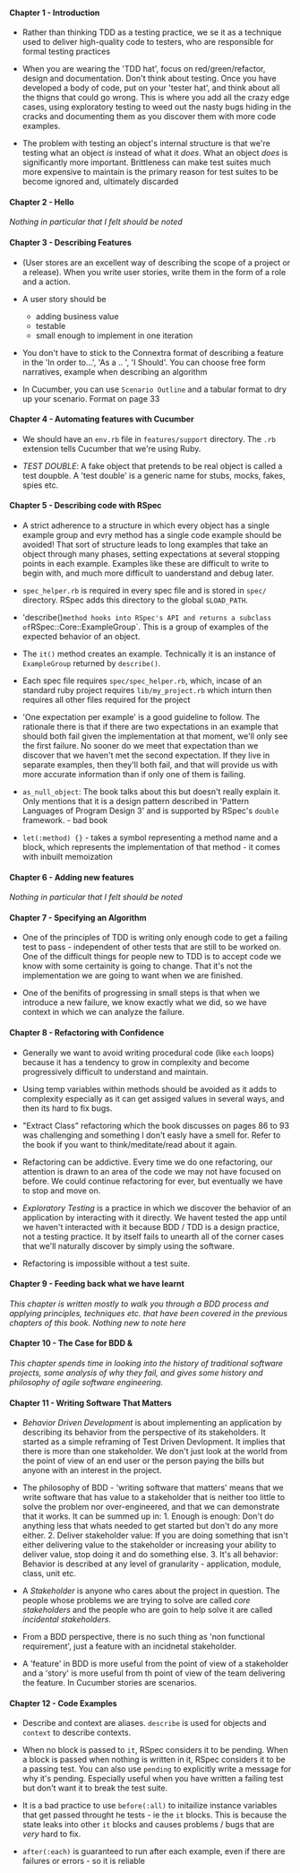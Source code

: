 #### Chapter 1 - Introduction

- Rather than thinking TDD as a testing practice, we se it as a technique used to deliver high-quality code to testers, who are responsible for formal testing practices 

- When you are wearing the 'TDD hat', focus on red/green/refactor, design and documentation. Don't think about testing. Once you have developed a body of code, put on your 'tester hat', and think about all the thigns that could go wrong. This is where you add all the crazy edge cases, using exploratory testing to weed out the nasty bugs hiding in the cracks and documenting them as you discover them with more code examples. 

- The problem with testing an object's internal structure is that we're testing what an object _is_ instead of what it _does_. What an object _does_ is significantly more important. Brittleness can make test suites much more expensive to maintain is the primary reason for test suites to be become ignored and, ultimately discarded

#### Chapter 2 - Hello

_Nothing in particular that I felt should be noted_


#### Chapter 3 - Describing Features

- (User stores are an excellent way of describing the scope of a project or a release). When you write user stories, write them in the form of a role and a action.

- A user story should be
  - adding business value
  - testable
  - small enough to implement in one iteration 

- You don't have to stick to the Connextra format of describing a feature in the 'In order to...', 'As a .. ', 'I Should'. You can choose free form narratives, example when describing an algorithm

- In Cucumber, you can use `Scenario Outline` and a tabular format to dry up your scenario. Format on page 33


#### Chapter 4 - Automating features with Cucumber

- We should have an `env.rb` file in `features/support` directory. The `.rb` extension tells Cucumber that we're using Ruby.

- *TEST DOUBLE*: A fake object that pretends to be real object is called a test doupble. A 'test double' is a generic name for stubs, mocks, fakes, spies etc. 


#### Chapter 5 - Describing code with RSpec

- A strict adherence to a structure in which every object has a single example group and evry method has a single code example should be avoided! That sort of structure leads to long examples that take an object through many phases, setting expectations at several stopping points in each example. Examples like these are difficult to write to begin with, and much more difficult to uanderstand and debug later. 

- `spec_helper.rb` is required in every spec file and is stored in `spec/` directory. RSpec adds this directory to the global `$LOAD_PATH`. 

- 'describe()` method hooks into RSpec's API and returns a subclass of `RSpec::Core::ExampleGroup`. This is a group of examples of the expected behavior of an object. 

- The `it()` method creates an example. Technically it is an instance of `ExampleGroup` returned by `describe()`. 

- Each spec file requires `spec/spec_helper.rb`, which, incase of an standard ruby project requires `lib/my_project.rb` which inturn then requires all other files required for the project

- 'One expectation per example' is a good guideline to follow. The rationale there is that if there are two expectations in an example that should both fail given the implementation at that moment, we'll only see the first failure. No sooner do we meet that expectation than we discover that we haven't met the second expectation. If they live in separate examples, then they'll both fail, and that will provide us with more accurate information than if only one of them is failing. 

- `as_null_object`: The book talks about this but doesn't really explain it. Only mentions that it is a design pattern described in 'Pattern Languages of Program Design 3' and is supported by RSpec's `double` framework. - bad book

- `let(:method) {}` 
        - takes a symbol representing a method name and a block, which represents the implementation of that method
        - it comes with inbuilt memoization


#### Chapter 6 - Adding new features

_Nothing in particular that I felt should be noted_

#### Chapter 7 - Specifying an Algorithm

- One of the principles of TDD is writing only enough code to get a failing test to pass - independent of other tests that are still to be worked on. One of the difficult things for people new to TDD is to accept code we know with some certainity is going to change. That it's not the implementation we are going to want when we are finished. 

- One of the benifits of progressing in small steps is that when we introduce a new failure, we know exactly what we did, so we have context in which we can analyze the failure. 

#### Chapter 8 - Refactoring with Confidence

- Generally we want to avoid writing procedural code (like `each` loops) because it has a tendency to grow in complexity and become progressively difficult to understand and maintain.

- Using temp variables within methods should be avoided as it adds to complexity especially as it can get assiged values in several ways, and then its hard to fix bugs.

- "Extract Class" refactoring which the book discusses on pages 86 to 93 was challenging and something I don't easly have a smell for. Refer to the book if you want to think/meditate/read about it again.

- Refactoring can be addictive. Every time we do one refactoring, our attention is drawn to an area of the code we may not have focused on before. We could continue refactoring for ever, but eventually we have to stop and move on.   

- *Exploratory Testing* is a practice in which we discover the behavior of an application by interacting with it directly. We havent tested the app until we haven't interacted with it because BDD / TDD is a design practice, not a testing practice. It by itself fails to unearth all of the corner cases that we'll naturally discover by simply using the software. 

- Refactoring is impossible without a test suite.

#### Chapter 9 - Feeding back what we have learnt

_This chapter is written mostly to walk you through a BDD process and applying principles, techniques etc. that have been covered in the previous chapters of this book. Nothing new to note here_

#### Chapter 10 - The Case for BDD & 

_This chapter spends time in looking into the history of traditional software projects, some analysis of why they fail, and gives some history and philosophy of agile software engineering._

#### Chapter 11 - Writing Software That Matters

- *Behavior Driven Development* is about implementing an application by describing its behavior from the perspective of its stakeholders. It started as a simple reframing of Test Driven Devlopment. It implies that there is more than one stakeholder. We don't just look at the world from the point of view of an end user or the person paying the bills but anyone with an interest in the project.

- The philosophy of BDD - 'writing software that matters' means that we write software that has value to a stakeholder that is neither too little to solve the problem nor over-engineered, and that we can demonstrate that it works. It can be summed up in: 
        1. Enough is enough: Don't do anything less that whats needed to get started but don't do any more either. 
        2. Deliver stakeholder value: If you are doing something that isn't either delivering value to the stakeholder or increasing your ability to deliver value, stop doing it and do something else. 
        3. It's all behavior: Behavior is described at any level of granularity - application, module, class, unit etc. 


- A *Stakeholder* is anyone who cares about the project in question. The people whose problems we are trying to solve are called _core stakeholders_ and the people who are goin to help solve it are called _incidental stakeholders_.

- From a BDD perspective, there is no such thing as 'non functional requirement', just a feature with an incidnetal stakeholder.

- A 'feature' in BDD is more useful from the point of view of a stakeholder and a 'story' is more useful from th point of view of the team delivering the feature. In Cucumber stories are scenarios.


#### Chapter 12 - Code Examples

- Describe and context are aliases. `describe` is used for objects and `context` to describe contexts. 

- When no block is passed to `it`, RSpec considers it to be pending. When a block is passed when nothing is written in it, RSpec considers it to be a passing test. You can also use `pending` to explicitly write a message for why it's pending. Especially useful when you have written a failing test but don't want it to break the test suite.

- It is a bad practice to use `before(:all)` to initailize instance variables that get passed throught he tests - ie the `it` blocks. This is because the state leaks into other `it` blocks and causes problems / bugs that are _very_ hard to fix.

- `after(:each)` is guaranteed to run after each example, even if there are failures or errors - so it is reliable
